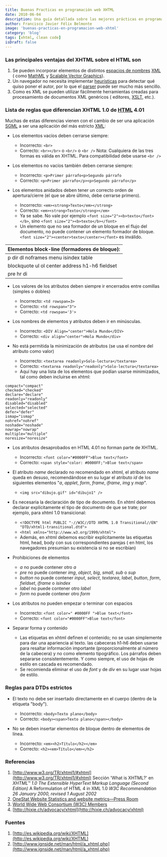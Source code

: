 ```yaml
---
title: Buenas Practicas en programación web XHTML
date: 2010-06-04
description: Una guía detallada sobre las mejores prácticas en programación web utilizando XHTML, destacando sus ventajas, reglas y diferencias clave con HTML.
author: Francisco Javier Félix Belmonte
image: 'buenas-practicas-en-programacion-web-xhtml'
category: 'blog'
tags: [xhtml, clean code]
isDraft: false
---
```


### Las principales ventajas del XHTML sobre el HTML son

1. Se pueden incorporar elementos de
   distintos [espacios de nombres](http://es.wikipedia.org/w/index.php?title=Espacio_de_nombres&amp;action=edit&amp;redlink=1) [XML](http://es.wikipedia.org/wiki/XML) (
   como [MathML](http://es.wikipedia.org/wiki/MathML)
   y [Scalable Vector Graphics](http://es.wikipedia.org/wiki/Scalable_Vector_Graphics)).
2. Un navegador no necesita implementar [heurísticas](http://es.wikipedia.org/wiki/Heur%C3%ADstica) para detectar qué
   quiso poner el autor, por lo que el [parser](http://es.wikipedia.org/wiki/Parser) puede ser mucho más sencillo.
3. Como es XML se pueden utilizar fácilmente herramientas creadas para procesamiento de documentos XML genéricos (
   editores, [XSLT](http://es.wikipedia.org/wiki/XSLT), etc.).

### Lista de reglas que diferencian XHTML 1.0 de [HTML](http://es.wikipedia.org/wiki/HTML) 4.01

Muchas de estas diferencias vienen con el cambio de ser una aplicación [SGML](http://es.wikipedia.org/wiki/SGML) a ser
una aplicación del más estricto [XML](http://es.wikipedia.org/wiki/XML):

- Los elementos vacíos deben cerrarse siempre:
    - Incorrecto: `<br>`
    - Correcto: `<br></br>` o `<br/>` o `<br />`
      Nota: Cualquiera de las tres formas es válida en XHTML. Para compatibilidad debe usarse `<br />`

- Los elementos no vacíos también deben cerrarse siempre:
    - Incorrecto: `<p>Primer párrafo<p>Segundo párrafo`
    - Correcto: `<p>Primer párrafo</p><p>Segundo párrafo</p>`

- Los elementos anidados deben tener un correcto orden de apertura/cierre (el que se abre último, debe cerrarse
  primero).
    - Incorrecto: `<em><strong>Texto</em></strong>`
    - Correcto: `<em><strong>Texto</strong></em>`
    - Ya se sabe. No vale por ejemplo `<font size="2"><b>texto</font></b>`, sino `<font size="2"><b>texto</b></font>`
    - Un elemento que no sea formador de un bloque en el flujo del documento, no puede contener un elemento formador de
      bloque. `<font size="2"><center>texto</center></font>` es inválido.

| Elementos block-line (formadores de bloque):                                       |
|------------------------------------------------------------------------------------|
| p           dir             dl          noframes menu        isindex         table |
| blockquote ul          ol              center      address h1-h6       fieldset    |
| pre         hr di                                                                  |

- Los valores de los atributos deben siempre ir encerrados entre comillas (simples o dobles)
    - Incorrecto: `<td rowspan=3>`
    - Correcto: `<td rowspan="3">`
    - Correcto: `<td rowspan='3'>`

- Los nombres de elementos y atributos deben ir en minúsculas.
    - Incorrecto: `<DIV Align="center">Hola Mundo</DIV>`
    - Correcto: `<div align="center">Hola Mundo</div>`

- No está permitida la minimización de atributos (se usa el nombre del atributo como valor)
    - Incorrecto: `<textarea readonly>Solo-lectura</textarea>`
    - Correcto: `<textarea readonly="readonly">Solo-lectura</textarea>`
    - Aquí hay una lista de los elementos que podían usarse minimizados, tal como deben incluirse en xhtml:

```xhtml
compact="compact"
checked="checked"
declare="declare"
readonly="readonly"
disabled="disabled"
selected="selected"
defer="defer"
ismap="ismap"
nohref="nohref"
noshade="noshade"
nowrap="nowrap"
multiple="multiple"
noresize="noresize"
```

- Los atributos desaprobados en HTML 4.01 no forman parte de XHTML.
    - Incorrecto: `<font color="#0000FF">Blue text</font>`
    - Correcto: `<span style="color: #0000FF;">Blue text</span>`

- El atributo *name* declarado no recomendado en xhtml, el atributo *name* queda en desuso, recomendándose en su lugar
  el atributo *id* de los siguientes elementos "*a*, *applet*, *form*, *frame*, *iframe*, *img* y *map*".
    - `<img src="dibujo.gif" id="dibujo1" />`

- Es necesaria la declaración de tipo de documento. En xhtml debemos declarar explícitamente el tipo de documento de que
  se trate; por ejemplo, para xhtml 1.0 transicional:
    - `<!DOCTYPE html PUBLIC "-//W3C//DTD XHTML 1.0 Transitional//EN" "DTD/xhtml1-transitional.dtd">`
    - `<html xmlns="http://www.w3.org/1999/xhtml">`
    - Además, en xhtml debemos escribir explícitamente las etiquetas html, head, body con sus correspondientes parejas (
      en html, los navegadores presumían su existencia si no se escribían)

- Prohibiciones de elementos
    - *a* no puede contener otro *a*
    - *pre* no puede contener *img*, *object*, *big*, *small*, *sub* o *sup*
    - *button* no puede contener *input*, *select*, *textarea*, *label*, *button*, *form*, *fieldset*, *iframe* o
      *isindex*
    - *label* no puede contener otro *label*
    - *form* no puede contener otro *form*

- Los atributos no pueden empezar o terminar con espacios
    - Incorrecto: `<font color=" #0000FF ">Blue text</font>`
    - Correcto: `<font color="#0000FF">Blue text</font>`

- Separar forma y contenido
    - Las etiquetas en xhtml definen el contenido; no se usan simplemente para dar una apariencia al texto. las
      cabeceras h1-h6 deben usarse para resaltar información importante (proporcionalmente al número de la cabecera) y
      no como elemento tipográfico. Los párrafos deben separarse consistentemente. Y como siempre, el uso de hojas de
      estilo en cascada es recomendado.
    - Se recomienda eliminar el uso de *font* y de *div* en su lugar usar hojas de estilo.

### Reglas para DTDs estrictos

- El texto no debe ser insertado directamente en el cuerpo (dentro de la etiqueta "body").
    - Incorrecto: `<body>Texto plano</body>`
    - Correcto: `<body><span>Texto plano</span></body>`

- No se deben insertar elementos de bloque dentro de elementos de línea.
    - Incorrecto: `<em><h2>Título</h2></em>`
    - Correcto: `<h2><em>Título</em></h2>`

### Referencias

1. [http://www.w3.org/TR/xhtml1/#xhtml](http://www.w3.org/TR/xhtml1/#xhtml) Sección 'What is XHTML?' en *XHTML™ 1.0 The
   Extensible HyperText Markup Language (Second Edition)* A Reformulation of HTML 4 in XML 1.0 *W3C Recommendation 26
   January 2000, revised 1 August 2002*
2. [OneStat Website Statistics and website metrics—Press Room](http://www.onestat.com/html/aboutus_pressbox40_browser_market_firefox_growing.html)
3. [World Wide Web Consortium (W3C) Members](http://www.w3.org/Consortium/Member/List)
4. [http://hixie.ch/advocacy/xhtml](http://hixie.ch/advocacy/xhtml)

### Fuentes

1. [http://es.wikipedia.org/wiki/XHTML](http://es.wikipedia.org/wiki/XHTML)
2. [http://www.ignside.net/man/html/a_xhtml.php](http://www.ignside.net/man/html/a_xhtml.php)
